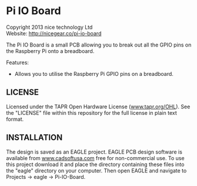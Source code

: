 Pi IO Board
===========
Copyright 2013 nice technology Ltd  
Website: <http://nicegear.co/pi-io-board>

The Pi IO Board is a small PCB allowing you to break out all the GPIO
pins on the Raspberry Pi onto a breadboard.

Features:

 * Allows you to utilise the Raspberry Pi GPIO pins on a breadboard.

LICENSE
-------
Licensed under the TAPR Open Hardware License (www.tapr.org/OHL).
See the "LICENSE" file within this repository for the full license
in plain text format.

INSTALLATION
------------
The design is saved as an EAGLE project. EAGLE PCB design software is
available from www.cadsoftusa.com free for non-commercial use. To use
this project download it and place the directory containing these files
into the "eagle" directory on your computer. Then open EAGLE and
navigate to Projects -> eagle -> Pi-IO-Board.
